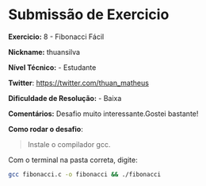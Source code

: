 # Submissão de Exercicio

**Exercicio:** 8 - Fibonacci Fácil

**Nickname:** thuansilva

**Nível Técnico:** - Estudante

**Twitter**: https://twitter.com/thuan_matheus

**Dificuldade de Resolução:** - Baixa

**Comentários:** Desafio muito interessante.Gostei bastante!

**Como rodar o desafio**: 

> Instale o compilador gcc.

Com o terminal na pasta correta, digite:

```bash
gcc fibonacci.c -o fibonacci && ./fibonacci
```